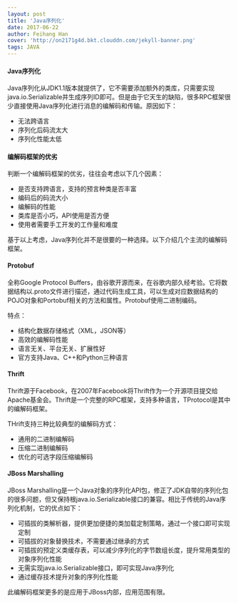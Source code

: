 ```yaml
---
layout: post
title: 'Java序列化'
date: 2017-06-22
author: Feihang Han
cover: 'http://on2171g4d.bkt.clouddn.com/jekyll-banner.png'
tags: JAVA
---
```


#### Java序列化

Java序列化从JDK1.1版本就提供了，它不需要添加额外的类库，只需要实现java.io.Serializable并生成序列ID即可。但是由于它天生的缺陷，很多RPC框架很少直接使用Java序列化进行消息的编解码和传输。原因如下：

* 无法跨语言
* 序列化后码流太大
* 序列化性能太低

#### 编解码框架的优劣

判断一个编解码框架的优劣，往往会考虑以下几个因素：

* 是否支持跨语言，支持的预言种类是否丰富
* 编码后的码流大小
* 编解码的性能
* 类库是否小巧，API使用是否方便
* 使用者需要手工开发的工作量和难度

基于以上考虑，Java序列化并不是很要的一种选择。以下介绍几个主流的编解码框架。

#### Protobuf

全称Google Protocol Buffers，由谷歌开源而来，在谷歌内部久经考验。它将数据结构以.proto文件进行描述，通过代码生成工具，可以生成对应数据结构的POJO对象和Portobuf相关的方法和属性。Protobuf使用二进制编码。

特点：

* 结构化数据存储格式（XML，JSON等）
* 高效的编解码性能
* 语言无关、平台无关、扩展性好
* 官方支持Java、C++和Python三种语言

#### Thrift

Thrift源于Facebook，在2007年Facebook将Thrift作为一个开源项目提交给Apache基金会。Thrift是一个完整的RPC框架，支持多种语言，TProtocol是其中的编解码框架。

THrift支持三种比较典型的编解码方式：

* 通用的二进制编解码
* 压缩二进制编解码
* 优化的可选字段压缩编解码

#### JBoss Marshalling

JBoss Marshalling是一个Java对象的序列化API包，修正了JDK自带的序列化包的很多问题，但又保持根java.io.Serializable接口的兼容。相比于传统的Java序列化机制，它的优点如下：

* 可插拔的类解析器，提供更加便捷的类加载定制策略，通过一个接口即可实现定制
* 可插拔的对象替换技术，不需要通过继承的方式
* 可插拔的预定义类缓存表，可以减少序列化的字节数组长度，提升常用类型的对象序列化性能
* 无需实现java.io.Serializable接口，即可实现Java序列化
* 通过缓存技术提升对象的序列化性能

此编解码框架更多的是应用于JBoss内部，应用范围有限。

